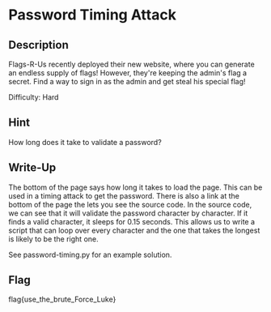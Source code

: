 # Password Timing Attack

## Description

Flags-R-Us recently deployed their new website, where you can generate an endless supply of flags! However, they're keeping the admin's flag a secret. Find a way to sign in as the admin and get steal his special flag!

Difficulty: Hard

## Hint

How long does it take to validate a password?

## Write-Up

The bottom of the page says how long it takes to load the page. This can be used in a timing attack to get the password.
There is also a link at the bottom of the page the lets you see the source code. 
In the source code, we can see that it will validate the password character by character. If it finds a valid character, it sleeps for 0.15 seconds.
This allows us to write a script that can loop over every character and the one that takes the longest is likely to be the right one.

See password-timing.py for an example solution.

## Flag

flag{use_the_brute_Force_Luke}